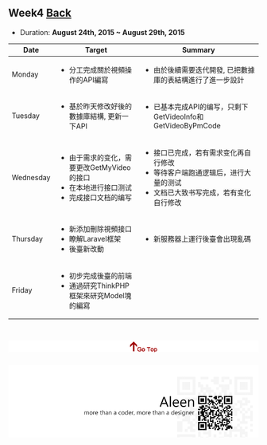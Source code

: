 ## Week4	[Back](./../summary.md)

* Duration: **August 24th, 2015 ~ August 29th, 2015**

<table>
	<thead>
		<th scope="col">Date</th>
		<th scope="col">Target</th>
		<th scope="col">Summary</th>
	</thead>
	<tbody>
		<tr>
			<td>Monday</td>
			<td>
				<ul>
					<li>分工完成關於視頻操作的API編寫</li>
				</ul>
			</td>
			<td>
				<ul>
					<li>由於後續需要迭代開發, 已把數據庫的表結構進行了進一步設計</li>
				</ul>
			</td>
		</tr>
		<tr>
			<td>Tuesday</td>
			<td>
				<ul>
					<li>基於昨天修改好後的數據庫結構, 更新一下API</li>
				</ul>
			</td>
			<td>
				<ul>
					<li>已基本完成API的编写，只剩下GetVideoInfo和GetVideoByPmCode</li>
				</ul>
			</td>
		</tr>
		<tr>
			<td>Wednesday</td>
			<td>
				<ul>
					<li>由于需求的变化，需要更改GetMyVideo的接口</li>
					<li>在本地进行接口测试</li>
					<li>完成接口文档的编写</li>
				</ul>
			</td>
			<td>
				<ul>
					<li>接口已完成，若有需求变化再自行修改</li>
					<li>等待客户端跑通逻辑后，进行大量的测试</li>
					<li>文档已大致书写完成，若有变化自行修改</li>
				</ul>
			</td>
		</tr>
		<tr>
			<td>Thursday</td>
			<td>
				<ul>
					<li>新添加刪除視頻接口</li>
					<li>瞭解Laravel框架</li>
					<li>後臺新改動</li>
				</ul>
			</td>
			<td>
				<ul>
					<li>新服務器上運行後臺會出現亂碼</li>
				</ul>
			</td>
		</tr>
		<tr>
			<td>Friday</td>
			<td>
				<ul>
					<li>初步完成後臺的前端</li>
					<li>通過研究ThinkPHP框架來研究Model塊的編寫</li>
				</ul>
			</td>
		</tr>
	</tbody>
</table>


<a href="#" style="left:200px;"><img src="./../../pic/gotop.png"></a>
=====
<a href="http://aleen42.github.io/" target="_blank" ><img src="./../../pic/tail.gif"></a>
